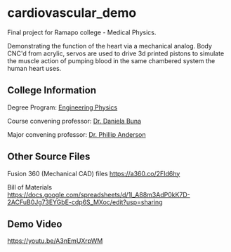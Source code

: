 # cardiovascular_demo
Final project for Ramapo college - Medical Physics.

Demonstrating the function of the heart via a mechanical analog. Body CNC'd from acrylic, servos are used to drive 3d printed pistons to simulate the muscle action of pumping blood in the same chambered system the human heart uses.

## College Information

Degree Program: [Engineering Physics](https://www.ramapo.edu/majors-minors/majors/engineering-physics/)

Course convening professor: [Dr. Daniela Buna](https://www.ramapo.edu/tas/faculty/daniela-buna/)

Major convening professor: [Dr. Phillip Anderson](https://www.ramapo.edu/tas/faculty/philip-m-anderson/)

## Other Source Files

Fusion 360 (Mechanical CAD) files
https://a360.co/2FId6hy

Bill of Materials
https://docs.google.com/spreadsheets/d/1l_A88m3AdP0kK7D-2ACFuB0Jg73EYGbE-cdp6S_MXoc/edit?usp=sharing

## Demo Video
https://youtu.be/A3nEmUXrpWM
